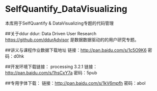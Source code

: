 # SelfQuantify_DataVisualizing
本库用于SelfQuantify &amp; DataVisualizing专题的代码管理

##关于ddur
ddur: Data Driven User Research
https://github.com/ddurAdvisor
是数据数据驱动的的用户研究专题。

##讲义与课程作业数据下载地址
链接：http://pan.baidu.com/s/1c5O9K6 密码：d0hk

##开发环境下载链接：
processing 3.2.1
链接：http://pan.baidu.com/s/1hsCxY7a 密码：5pub

##专用字体下载：
链接：http://pan.baidu.com/s/1kV6mpfh 密码：abol
